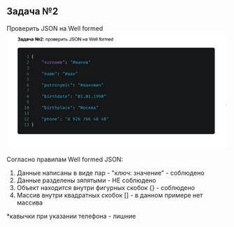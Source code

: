 ## Задача №2
Проверить JSON на Well formed 
![Задача №2](sc_task2.jpg)

Согласно правилам Well formed JSON:
1. Данные написаны в виде пар - "ключ: значение" - соблюдено
2. Данные разделены зяпятыми - НЕ соблюдено
3. Объект находится внутри фигурных скобок {} - соблюдено
4. Массив внутри квадратных скобок [] - в данном примере нет массива

*кавычки при указании телефона - лишние